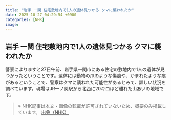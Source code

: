 ```yaml
---
title: "岩手 一関 住宅敷地内で1人の遺体見つかる クマに襲われたか"
date: 2025-10-27 04:29:54 +0900
categories: [NHK]
image: 
---
```

## 岩手 一関 住宅敷地内で1人の遺体見つかる クマに襲われたか

警察によりますと27日午前、岩手県一関市にある住宅の敷地内で1人の遺体が見つかったということです。遺体には動物の爪のような傷痕や、かまれたような痕があるということで、警察はクマに襲われた可能性があるとみて、詳しい状況を調べています。現場はJR一ノ関駅から北西に20キロほど離れた山あいの地域です。

> ※ NHK記事は本文・画像の転載が許可されていないため、概要のみ掲載しています。
[出典（NHK）](http://www3.nhk.or.jp/news/html/20251027/k10014960521000.html)
